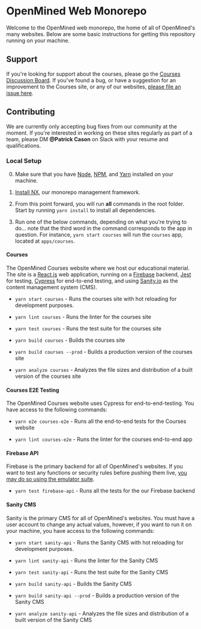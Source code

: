 # OpenMined Web Monorepo

Welcome to the OpenMined web monorepo, the home of all of OpenMined's many websites. Below are some basic instructions for getting this repository running on your machine.

## Support

If you're looking for support about the courses, please go the [Courses Discussion Board](https://github.com/OpenMined/courses/discussions). If you've found a bug, or have a suggestion for an improvement to the Courses site, or any of our websites, [please file an issue here](https://github.com/OpenMined/openmined/issues).

## Contributing

We are currently only accepting bug fixes from our community at the moment. If you're interested in working on these sites regularly as part of a team, please DM **@Patrick Cason** on Slack with your resume and qualifications.

### Local Setup

0. Make sure that you have [Node](https://nodejs.org/), [NPM](https://www.npmjs.com/), and [Yarn](https://yarnpkg.com/) installed on your machine.

1. [Install NX](https://nx.dev), our monorepo management framework.

2. From this point forward, you will run **all** commands in the root folder. Start by running `yarn install` to install all dependencies.

3. Run one of the below commands, depending on what you're trying to do... note that the third word in the command corresponds to the app in question. For instance, `yarn start courses` will run the `courses` app, located at `apps/courses`.

#### Courses

The OpenMined Courses website where we host our educational material. The site is a [React.js](https://reactjs.org) web application, running on a [Firebase](https://firebase.google.com) backend, [Jest](https://jestjs.io/) for testing, [Cypress](https://www.cypress.io/) for end-to-end testing, and using [Sanity.io](https://sanity.io) as the content management system (CMS).

- `yarn start courses` - Runs the courses site with hot reloading for development purposes.

- `yarn lint courses` - Runs the linter for the courses site

- `yarn test courses` - Runs the test suite for the courses site

- `yarn build courses` - Builds the courses site

- `yarn build courses --prod` - Builds a production version of the courses site

- `yarn analyze courses` - Analyzes the file sizes and distribution of a built version of the courses site

#### Courses E2E Testing

The OpenMined Courses website uses Cypress for end-to-end-testing. You have access to the following commands:

- `yarn e2e courses-e2e` - Runs all the end-to-end tests for the Courses website

- `yarn lint courses-e2e` - Runs the linter for the courses end-to-end app

#### Firebase API

Firebase is the primary backend for all of OpenMined's websites. If you want to test any functions or security rules before pushing them live, [you may do so using the emulator suite](https://firebase.google.com/docs/emulator-suite).

- `yarn test firebase-api` - Runs all the tests for the our Firebase backend

#### Sanity CMS

Sanity is the primary CMS for all of OpenMined's websites. You must have a user account to change any actual values, however, if you want to run it on your machine, you have access to the following commands:

- `yarn start sanity-api` - Runs the Sanity CMS with hot reloading for development purposes.

- `yarn lint sanity-api` - Runs the linter for the Sanity CMS

- `yarn test sanity-api` - Runs the test suite for the Sanity CMS

- `yarn build sanity-api` - Builds the Sanity CMS

- `yarn build sanity-api --prod` - Builds a production version of the Sanity CMS

- `yarn analyze sanity-api` - Analyzes the file sizes and distribution of a built version of the Sanity CMS
